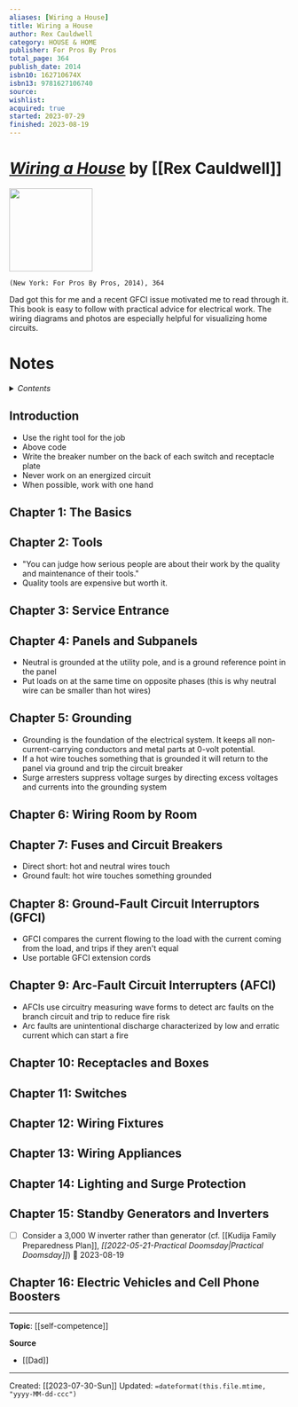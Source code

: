 ```yaml
---
aliases: [Wiring a House]
title: Wiring a House
author: Rex Cauldwell
category: HOUSE & HOME
publisher: For Pros By Pros
total_page: 364
publish_date: 2014
isbn10: 162710674X
isbn13: 9781627106740
source: 
wishlist: 
acquired: true 
started: 2023-07-29
finished: 2023-08-19
---
```

# *[Wiring a House]()* by [[Rex Cauldwell]]

<img src="http://books.google.com/books/content?id=0RIsnwEACAAJ&printsec=frontcover&img=1&zoom=1&source=gbs_api" width=150>

`(New York: For Pros By Pros, 2014), 364`

Dad got this for me and a recent GFCI issue motivated me to read through it. This book is easy to follow with practical advice for electrical work. The wiring diagrams and photos are especially helpful for visualizing home circuits.

# Notes

<details>
 <summary><i>Contents</i></summary>
<!-- MarkdownTOC autolink="true" -->

<!-- /MarkdownTOC -->
</details>

## Introduction
- Use the right tool for the job 
- Above code 
- Write the breaker number on the back of each switch and receptacle plate
- Never work on an energized circuit 
- When possible, work with one hand 

## Chapter 1: The Basics


## Chapter 2: Tools
- "You can judge how serious people are about their work by the quality and maintenance of their tools." 
- Quality tools are expensive but worth it.


## Chapter 3: Service Entrance


## Chapter 4: Panels and Subpanels
- Neutral is grounded at the utility pole, and is a ground reference point in the panel 
- Put loads on at the same time on opposite phases (this is why neutral wire can be smaller than hot wires)


## Chapter 5: Grounding
- Grounding is the foundation of the electrical system. It keeps all non-current-carrying conductors and metal parts at 0-volt potential.
- If a hot wire touches something that is grounded it will return to the panel via ground and trip the circuit breaker 
- Surge arresters suppress voltage surges by directing excess voltages and currents into the grounding system 


## Chapter 6: Wiring Room by Room


## Chapter 7: Fuses and Circuit Breakers
- Direct short: hot and neutral wires touch 
- Ground fault: hot wire touches something grounded 


## Chapter 8: Ground-Fault Circuit Interruptors (GFCI)
- GFCI compares the current flowing to the load with the current coming from the load, and trips if they aren't equal
- Use portable GFCI extension cords 


## Chapter 9: Arc-Fault Circuit Interrupters (AFCI)
- AFCIs use circuitry measuring wave forms to detect arc faults on the branch circuit and trip to reduce fire risk 
- Arc faults are unintentional discharge characterized by low and erratic current which can start a fire 


## Chapter 10: Receptacles and Boxes


## Chapter 11: Switches


## Chapter 12: Wiring Fixtures


## Chapter 13: Wiring Appliances


## Chapter 14: Lighting and Surge Protection


## Chapter 15: Standby Generators and Inverters
- [ ] Consider a 3,000 W inverter rather than generator (cf. [[Kudija Family Preparedness Plan]], *[[2022-05-21-Practical Doomsday|Practical Doomsday]]*) 📅 2023-08-19


## Chapter 16: Electric Vehicles and Cell Phone Boosters 


--- 
**Topic**: [[self-competence]]

**Source**
- [[Dad]]

---
Created: [[2023-07-30-Sun]]
Updated: `=dateformat(this.file.mtime, "yyyy-MM-dd-ccc")`